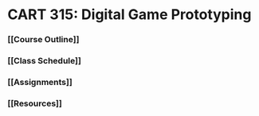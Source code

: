 # CART 315: Digital Game Prototyping

### [[Course Outline]]  

### [[Class Schedule]]

### [[Assignments]]

### [[Resources]]
